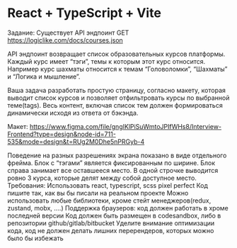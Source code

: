 # React + TypeScript + Vite

Задание:
Существует API эндпоинт
GET https://logiclike.com/docs/courses.json

API эндпоинт возвращает список образовательных курсов платформы. Каждый курс имеет “тэги”, темы к которым этот курс относится. Например курс шахматы относится к темам “Головоломки”, “Шахматы” и “Логика и мышление”.

Ваша задача разработать простую страницу, согласно макету, которая выводит список курсов и позволяет отфильтровать курсы по выбранной теме(tags). Весь контент, включая список тем должен формироваться динамически исходя из ответа от бэкэнда.

Макет: https://www.figma.com/file/gngIKlPiSuWmtoJPIfWHs8/Interview-Frontend?type=design&node-id=711-535&mode=design&t=RUg2M0Dhe5nPRGyb-4

Поведение на разных разрешениях экрана показано в виде отдельного фрейма. Блок с “тэгами” является фиксированным по ширине. Блок справа занимает все оставшееся место. В одной строчке выводится ровно 3 курса, которые делят между собой доступное место.
Требования:
Использовать react, typescript, scss
pixel perfect
Код пишите так, как вы бы писали на реальном проекте
Можно использовать любые библиотеки, кроме стейт менеджеров(redux, zustand, mobx, ….)
Поддержка браузеров: код должен работать в хроме последней версии
Код должен быть размещен в codesandbox, либо в репозитории github/gitlab/bitbucket
Уделите внимание оптимизации кода, код не должен делать лишних перерендеров, которых можно было бы избежать 
